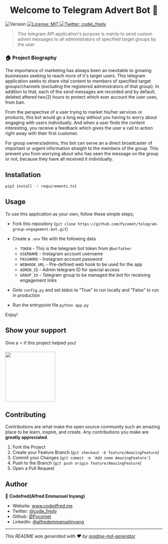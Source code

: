 <h1 align="center">Welcome to Telegram Advert Bot 👋</h1>
<p>
  <img alt="Version" src="https://img.shields.io/badge/version-1.0-blue.svg?cacheSeconds=2592000" />
  <a href="#" target="_blank">
    <img alt="License: MIT" src="https://img.shields.io/badge/License-MIT-yellow.svg" />
  </a>
  <a href="https://twitter.com/code\_fredy" target="_blank">
    <img alt="Twitter: code\_fredy" src="https://img.shields.io/twitter/follow/code\_fredy.svg?style=social" />
  </a>
</p>

> This telegram API application's purpose is mainly to send custom advert messages to all administrators of specified target groups by the user

### 🏠 Project Biography

The importance of marketing has always been an inevitable to growing businesses seeking to reach more of it's target users. This telegram application seeks to share vital content to members of specified target groups/channels (excluding the registered administrators of that group). In addition to that, each of the send messages are recorded and by default, deleted aftered two(2) hours to protect which ever account the user uses, from ban.

From the perspective of a user trying to market his/her services or products, this bot would go a long way without you having to worry about engaging with users individually. And when a user finds the content interesting, you receive a feedback which gives the user a call to action right away with their first customer.

For group owners/admins, this bot can serve an a direct broadcaster of important or urgent information straight to the members of the group. This prevent you from worrying about who has seen the message on the group or not, because they have all received it individually.

## Installation

```sh
pip3 install -r requirements.txt
```

<!-- USAGE EXAMPLES -->
## Usage

To use this application as your own, follow these simple steps;

  - Fork this repository (`git clone https://github.com/Pycomet/telegram-group-engagement-bot.git`)

  - Create a `.env` file with the following data
    - `TOKEN` - This is the telegram bot token from `@botfather`
    - `USERNAME` - Instagram account username
    - `PASSWORD` - Instagram account password
    - `WEBHOOK_URL` - Pre-defined web hook to be used for the app
    - `ADMIN_ID` - Admin telegram ID for special access
    - `GROUP_ID` - Telegram group to be managed the bot for receiving engagement links

  - Goto `config.py` and set `DEBUG` to "True" to run locally and "False" to run in production

  - Run the entrypoint file `python app.py`

Enjoy!

## Show your support

Give a ⭐️ if this project helped you!

<a href="https://www.patreon.com/Codefred">
  <img src="https://c5.patreon.com/external/logo/become_a_patron_button@2x.png" width="160">
</a>

<!-- CONTRIBUTING -->
## Contributing

Contributions are what make the open source community such an amazing place to be learn, inspire, and create. Any contributions you make are **greatly appreciated**.

1. Fork the Project
2. Create your Feature Branch (`git checkout -b feature/AmazingFeature`)
3. Commit your Changes (`git commit -m 'Add some AmazingFeature'`)
4. Push to the Branch (`git push origin feature/AmazingFeature`)
5. Open a Pull Request


## Author

👤 **Codefred(Alfred Emmanuel Inyang)**

* Website: www.codedfred.me
* Twitter: [@code\_fredy](https://twitter.com/code\_fredy)
* Github: [@Pycomet](https://github.com/Pycomet)
* LinkedIn: [@alfredemmanuelinyang](https://linkedin.com/in/alfredemmanuelinyang)

***
_This README was generated with ❤️ by [readme-md-generator](https://github.com/kefranabg/readme-md-generator)_